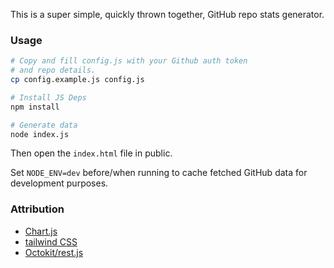This is a super simple, quickly thrown together, GitHub repo stats generator. 

### Usage

```bash
# Copy and fill config.js with your Github auth token
# and repo details.
cp config.example.js config.js

# Install JS Deps
npm install

# Generate data
node index.js
```

Then open the `index.html` file in public.

Set `NODE_ENV=dev` before/when running to cache fetched GitHub data for development purposes. 

### Attribution

- [Chart.js](https://www.chartjs.org/)
- [tailwind CSS](https://tailwindcss.com/)
- [Octokit/rest.js](https://github.com/octokit/rest.js#readme)